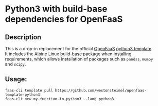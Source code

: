 # Python3 with build-base dependencies for OpenFaaS

## Description
This is a drop-in replacement for the official [OpenFaaS](https://www.openfaas.com) 
[python3 template](https://github.com/openfaas/templates/tree/master/template/python3).  
It includes the Alpine Linux build-base package when installing requirements, which allows installation
of packages such as `pandas`, `numpy` and `scipy`. 

## Usage:

```shell
faas-cli template pull https://github.com/westonsteimel/openfaas-template-python3
faas-cli new my-function-in-python3 --lang python3
```
